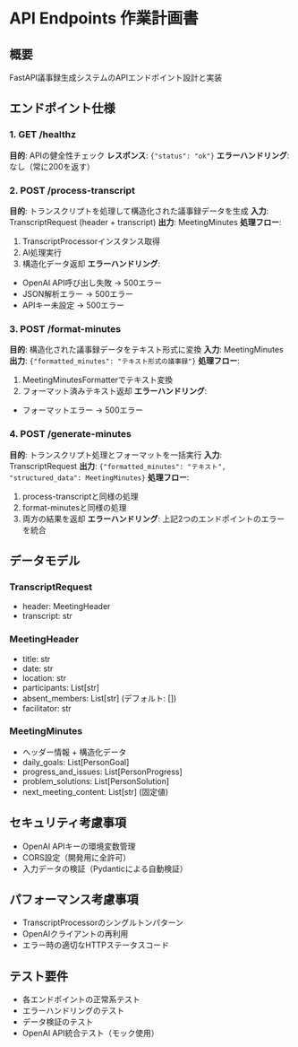 # API Endpoints 作業計画書

## 概要
FastAPI議事録生成システムのAPIエンドポイント設計と実装

## エンドポイント仕様

### 1. GET /healthz
**目的**: APIの健全性チェック
**レスポンス**: `{"status": "ok"}`
**エラーハンドリング**: なし（常に200を返す）

### 2. POST /process-transcript
**目的**: トランスクリプトを処理して構造化された議事録データを生成
**入力**: TranscriptRequest (header + transcript)
**出力**: MeetingMinutes
**処理フロー**:
1. TranscriptProcessorインスタンス取得
2. AI処理実行
3. 構造化データ返却
**エラーハンドリング**:
- OpenAI API呼び出し失敗 → 500エラー
- JSON解析エラー → 500エラー
- APIキー未設定 → 500エラー

### 3. POST /format-minutes
**目的**: 構造化された議事録データをテキスト形式に変換
**入力**: MeetingMinutes
**出力**: `{"formatted_minutes": "テキスト形式の議事録"}`
**処理フロー**:
1. MeetingMinutesFormatterでテキスト変換
2. フォーマット済みテキスト返却
**エラーハンドリング**:
- フォーマットエラー → 500エラー

### 4. POST /generate-minutes
**目的**: トランスクリプト処理とフォーマットを一括実行
**入力**: TranscriptRequest
**出力**: `{"formatted_minutes": "テキスト", "structured_data": MeetingMinutes}`
**処理フロー**:
1. process-transcriptと同様の処理
2. format-minutesと同様の処理
3. 両方の結果を返却
**エラーハンドリング**: 上記2つのエンドポイントのエラーを統合

## データモデル

### TranscriptRequest
- header: MeetingHeader
- transcript: str

### MeetingHeader
- title: str
- date: str
- location: str
- participants: List[str]
- absent_members: List[str] (デフォルト: [])
- facilitator: str

### MeetingMinutes
- ヘッダー情報 + 構造化データ
- daily_goals: List[PersonGoal]
- progress_and_issues: List[PersonProgress]
- problem_solutions: List[PersonSolution]
- next_meeting_content: List[str] (固定値)

## セキュリティ考慮事項
- OpenAI APIキーの環境変数管理
- CORS設定（開発用に全許可）
- 入力データの検証（Pydanticによる自動検証）

## パフォーマンス考慮事項
- TranscriptProcessorのシングルトンパターン
- OpenAIクライアントの再利用
- エラー時の適切なHTTPステータスコード

## テスト要件
- 各エンドポイントの正常系テスト
- エラーハンドリングのテスト
- データ検証のテスト
- OpenAI API統合テスト（モック使用）
